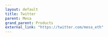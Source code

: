 ```yaml
---
layout: default
title: Twitter
parent: Mesa
grand_parent: Products
external_link: "https://twitter.com/mesa_eth"
---
```


